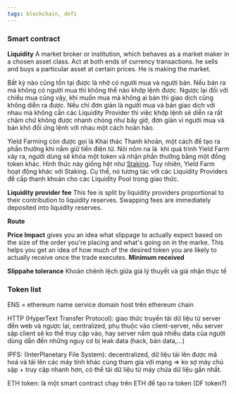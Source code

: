 ```yaml
---
tags: blockchain, defi
---
```


### Smart contract
**Liquidity**
A market broker or institution, which behaves as a market maker in a chosen asset class. 
Act at both ends of currency transactions. he sells and buys a particular asset at certain prices. He is making the market. 

Bất kỳ  nào cũng tồn tại được là nhờ có người mua và người bán. Nếu bán ra mà không có người mua thì không thể nào khớp lệnh được. Ngược lại đối với chiều mua cũng vậy, khi muốn mua mà không ai bán thì giao dịch cũng không diễn ra được. Nếu chỉ đơn giản là người mua và bán giao dịch với nhau mà không cần các Liquidity Provider thì việc khớp lệnh sẽ diễn ra rất chậm chứ không được nhanh chóng như bây giờ, đơn giản vì người mua và bán khó đối ứng lệnh với nhau một cách hoàn hảo.

Yield Farming còn được gọi là Khai thác Thanh khoản, một cách để tạo ra phần thưởng khi nắm giữ tiền điện tử. Nói nôm na là  khi quá trình Yield Farm xảy ra, người dùng sẽ khóa một token và nhận phần thưởng bằng một đồng  token khác. Hình thức này giống hệt như [Staking](https://cryptoviet.com/staking-la-gi). Tuy nhiên, Yield Farm hoạt động khác với Staking. Cụ thể, nó tương tác với các Liquidity Providers để cấp thanh khoản cho các Liquidity Pool trong giao thức.

**Liquidity provider fee**
This fee is split by liquidity providers proportional to their contribution to liquidity reserves. Swapping fees are immediately deposited into liquidity reserves.

**Route**

**Price Impact**
gives you an idea what slippage to actually expect based on the size of the order you're placing and what's going on in the marke. This helps you get an idea of how much of the desired token you are likely to actually receive once the trade executes.
**Minimum received**

**Slippahe tolerance**
Khoản chênh lệch giữa giá lý thuyết và giá nhận thực tế

### Token list
ENS = ethereum name service
domain host trên ethereum chain 

HTTP (HyperText Transfer Protocol): giao thức truyền tải dữ liệu từ server đến web và ngược lại, centralized, phụ thuộc vào client-server, nếu server sập client sẽ ko thể truy cập vào, hay server nắm quá nhiều data của người dùng dẫn đến những nguy cơ bị leak data (hack, bán data,...)

IPFS:  (InterPlanetary File System):  decentralized, dữ liệu tải lên được mã hoá và tải lên các máy tính khác cùng tham gia với mạng => ko sợ máy chủ sập + truy cập nhanh hơn, có thể tải dữ liệu từ máy chứa dữ liệu gần nhất. 

ETH token: là một smart contract chạy trên ETH để tạo ra token (DF token?)



